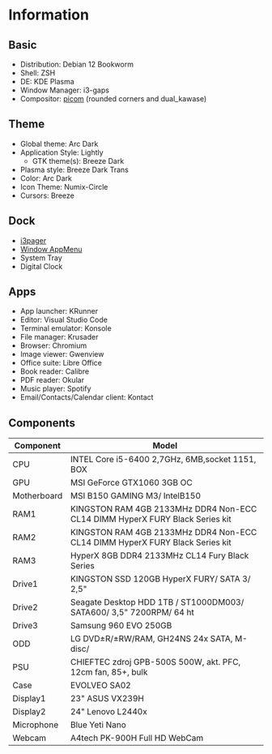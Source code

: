 # Information

## Basic

+ Distribution: Debian 12 Bookworm
+ Shell: ZSH
+ DE: KDE Plasma
+ Window Manager: i3-gaps
+ Compositor: [picom](https://github.com/ibhagwan/picom) (rounded corners and dual_kawase)

## Theme

+ Global theme: Arc Dark
+ Application Style: Lightly
  + GTK theme(s): Breeze Dark
+ Plasma style: Breeze Dark Trans
+ Color: Arc Dark
+ Icon Theme: Numix-Circle
+ Cursors: Breeze

## Dock

+ [i3pager](https://github.com/duvholt/i3-pager)
+ [Window AppMenu](https://github.com/psifidotos/applet-window-appmenu)
+ System Tray
+ Digital Clock

## Apps

+ App launcher: KRunner
+ Editor: Visual Studio Code
+ Terminal emulator: Konsole
+ File manager: Krusader
+ Browser: Chromium
+ Image viewer: Gwenview
+ Office suite: Libre Office
+ Book reader: Calibre
+ PDF reader: Okular
+ Music player: Spotify
+ Email/Contacts/Calendar client: Kontact

## Components

|Component  |Model                                                                       |
|-----------|----------------------------------------------------------------------------|
|CPU        |INTEL Core i5-6400 2,7GHz, 6MB,socket 1151, BOX                             |
|GPU        |MSI GeForce GTX1060 3GB OC                                                  |
|Motherboard|MSI B150 GAMING M3/ IntelB150                                               |
|RAM1       |KINGSTON RAM 4GB 2133MHz DDR4 Non-ECC CL14 DIMM HyperX FURY Black Series kit|
|RAM2       |KINGSTON RAM 4GB 2133MHz DDR4 Non-ECC CL14 DIMM HyperX FURY Black Series kit|
|RAM3       |HyperX 8GB DDR4 2133MHz CL14 Fury Black Series                              |
|Drive1     |KINGSTON SSD 120GB HyperX FURY/ SATA 3/ 2,5"                                |
|Drive2     |Seagate Desktop HDD 1TB / ST1000DM003/ SATA600/ 3,5" 7200RPM/ 64 ht         |
|Drive3     |Samsung 960 EVO 250GB                                                       |
|ODD        |LG DVD±R/±RW/RAM, GH24NS 24x SATA, M-disc/                                  |
|PSU        |CHIEFTEC zdroj GPB-500S 500W, akt. PFC, 12cm fan, 85+, bulk                 |
|Case       |EVOLVEO SA02                                                                |
|Display1   |23" ASUS VX239H                                                             |
|Display2   |24" Lenovo L2440x                                                           |
|Microphone |Blue Yeti Nano                                                              |
|Webcam     |A4tech PK-900H Full HD WebCam                                               |
